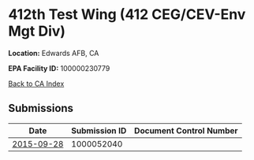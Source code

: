 # 412th Test Wing (412 CEG/CEV-Env Mgt Div)

**Location:** Edwards AFB, CA

**EPA Facility ID:** 100000230779

[Back to CA Index](../../index.md)

## Submissions

| Date | Submission ID | Document Control Number |
|------|--------------|-------------------------|
| [2015-09-28](submissions/1000052040.md) | 1000052040 |  |
